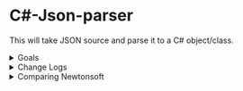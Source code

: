 # C#-Json-parser
This will take JSON source and parse it to a C# object/class.

<details><summary>Goals</summary>
<p>

| Todo                                                                                      |
|-------------------------------------------------------------------------------------------|
| Clean up source :x:                                                                        |
| Optimize source :x:                                                                        |

- [x] Supports blocks
- [x] Supports assignment
- [x] Supports strings, numbers and booleans
- [x] Supports nesting blocks, etc. 

- [x] Faster than Newtonsoft
- [ ] Same amount of features as Newtonsoft
  
  </p>
</details>
<details><summary>Change Logs</summary>
<p>

| Change Logs |
|-------------|
| Added bools |
| Added array things [] |
| Added node indexing refer to example 1 |
| Cleaned up node classes |

Example 1:

````C#
node[0]["Prices"]["Oranges"]["Price"]; //would return the price
````
 
</details>

<details><summary>Comparing Newtonsoft</summary>
<p>

![image](https://user-images.githubusercontent.com/74394136/150625130-83512275-f03f-4885-a535-93a0a62efff3.png)

I tested 5 times and it is indeed faster than newtonsoft, so that's cool I guess!

Mine:

![image](https://user-images.githubusercontent.com/74394136/150625243-49f2c306-214b-411a-878d-663b702b98bf.png)


Newtonsoft:

![image](https://user-images.githubusercontent.com/74394136/150625260-a419b7a5-5cff-43fc-8d72-1b3ae5c15361.png)
    </p>
</details>
